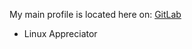 My main profile is located here on: [GitLab](https://gitlab.com/twistedlogic/)

- Linux Appreciator

<!---
Shinji322/Shinji322 is a ✨ special ✨ repository because its `README.md` (this file) appears on your GitHub profile.
You can click the Preview link to take a look at your changes.
--->
